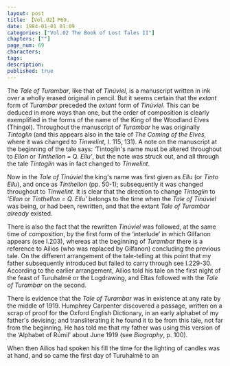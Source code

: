 ```yaml
---
layout: post
title: 【Vol.02】P69.
date: 1984-01-01 01:09
categories: ["Vol.02 The Book of Lost Tales II"]
chapters: [""]
page_num: 69
characters: 
tags: 
description: 
published: true
---
```


<p style="text-indent: 0;">
The <I>Tale of Turambar</I>, like that of <I>Tinúviel</I>, is a manuscript written in ink over a wholly erased original in pencil. But it seems certain that the <I>extant</I> form of <I>Turambar</I> preceded the <I>extant</I> form of <I>Tinúviel</I>. This can be deduced in more ways than one, but the order of composition is clearly exemplified in the forms of the name of the King of the Woodland Elves (Thingol). Throughout the manuscript of <I>Turambar</I> he was originally <I>Tintoglin</I> (and this appears also in the tale of <I>The Coming of the Elves</I>, where it was changed to <I>Tinwelint</I>, I. 115, 131). A note on the manuscript at the beginning of the tale says: ‘Tintoglin's name must be altered throughout to <I>Ellon</I> or <I>Tinthellon =</I> Q. <I>Ellu’</I>, but the note was struck out, and all through the tale <I>Tintoglin</I> was in fact changed to <I>Tinwelint</I>.
</p>

Now in the <I>Tale of Tinúviel</I> the king's name was first given as <I>Ellu</I> (or <I>Tinto Ellu</I>), and once as <I>Tinthellon</I> (pp. 50-1); subsequently it was changed throughout to <I>Tinwelint</I>. It is clear that the direction to change <I>Tintoglin</I> to <I>‘Ellon</I> or <I>Tinthellon = Q. Ellu’</I> belongs to the time when the <I>Tale of Tinúviel</I> was being, or had been, rewritten, and that the extant <I>Tale of Turambar already</I> existed.

There is also the fact that the rewritten <I>Tinúviel</I> was followed, at the same time of composition, by the first form of the ‘interlude’ in which Gilfanon appears (see I.203), whereas at the beginning of <I>Turambar</I> there is a reference to Ailios (who was replaced by Gilfanon) concluding the previous tale. On the different arrangement of the tale-telling at this point that my father subsequently introduced but failed to carry through see I.229-30. According to the earlier arrangement, Ailios told his tale on the first night of the feast of Turuhalmë or the Logdrawing, and Eltas followed with the <I>Tale of Turambar</I> on the second.

There is evidence that the <I>Tale of Turambar</I> was in existence at any rate by the middle of 1919. Humphrey Carpenter discovered a passage, written on a scrap of proof for the Oxford English Dictionary, in an early alphabet of my father's devising; and transliterating it he found it to be from this tale, not far from the beginning. He has told me that my father was using this version of the ‘Alphabet of Rúmil’ about June 1919 (see <I>Biography</I>, p. 100).

When then Ailios had spoken his fill the time for the lighting of candles was at hand, and so came the first day of Turuhalmë to an

